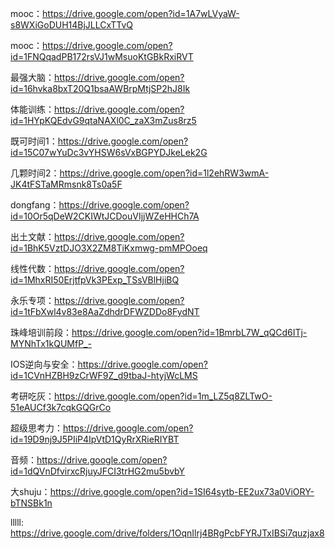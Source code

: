 mooc：https://drive.google.com/open?id=1A7wLVyaW-s8WXiGoDUH14BjJLLCxTTvQ   

mooc：https://drive.google.com/open?id=1FNQqadPB172rsVJ1wMsuoKtGBkRxiRVT  

最强大脑：https://drive.google.com/open?id=16hvka8bxT20Q1bsaAWBrpMtjSP2hJ8Ik  

体能训练：https://drive.google.com/open?id=1HYpKQEdvG9qtaNAXl0C_zaX3mZus8rz5  

既可时间1：https://drive.google.com/open?id=15C07wYuDc3vYHSW6sVxBGPYDJkeLek2G  

几颗时间2：https://drive.google.com/open?id=1l2ehRW3wmA-JK4tFSTaMRmsnk8Ts0a5F  

dongfang：https://drive.google.com/open?id=10Or5qDeW2CKIWtJCDouVIjjWZeHHCh7A  

出土文献：https://drive.google.com/open?id=1BhK5VztDJO3X2ZM8TiKxmwg-pmMPOoeq  

线性代数：https://drive.google.com/open?id=1MhxRI50ErjtfpVk3PExp_TSsVBlHjiBQ  

永乐专项：https://drive.google.com/open?id=1tFbXwl4v83e8AaZdhdrDFWZDDo8FydNT   

珠峰培训前段：https://drive.google.com/open?id=1BmrbL7W_qQCd6ITj-MYNhTx1kQUMfP_-  

IOS逆向与安全：https://drive.google.com/open?id=1CVnHZBH9zCrWF9Z_d9tbaJ-htyjWcLMS  

考研吃灰：https://drive.google.com/open?id=1m_LZ5q8ZLTwO-51eAUCf3k7cqkGQGrCo  

超级思考力：https://drive.google.com/open?id=19D9nj9J5PIiP4IpVtD1QyRrXRieRIYBT  

音频：https://drive.google.com/open?id=1dQVnDfvirxcRjuyJFCI3trHG2mu5bvbY   

大shuju：https://drive.google.com/open?id=1SI64sytb-EE2ux73a0ViORY-bTNSBk1n   

lllll:   
https://drive.google.com/drive/folders/1OqnIlrj4BRgPcbFYRJTxIBSi7quzjax8    

